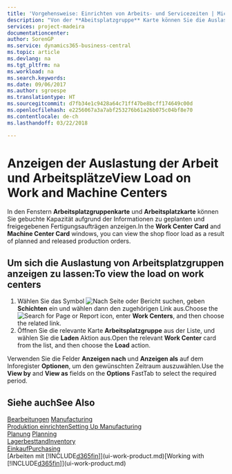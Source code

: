 ```yaml
---
title: 'Vorgehensweise: Einrichten von Arbeits- und Servicezeiten | Microsoft Docs'
description: "Von der **Abeitsplatzgruppe** Karte können Sie die Auslastung der Arbeitsplatzgruppen aufgrund der freigegebenen Fertigungsaufträgen anzeigen."
services: project-madeira
documentationcenter: 
author: SorenGP
ms.service: dynamics365-business-central
ms.topic: article
ms.devlang: na
ms.tgt_pltfrm: na
ms.workload: na
ms.search.keywords: 
ms.date: 09/06/2017
ms.author: sgroespe
ms.translationtype: HT
ms.sourcegitcommit: d7fb34e1c9428a64c71ff47be8bcff174649c00d
ms.openlocfilehash: e2256067a3a7abf253276b61a26b075c04bf8e70
ms.contentlocale: de-ch
ms.lasthandoff: 03/22/2018

---
```

# <a name="view-load-on-work-and-machine-centers"></a><span data-ttu-id="63ef3-103">Anzeigen der Auslastung der Arbeit und Arbeitsplätze</span><span class="sxs-lookup"><span data-stu-id="63ef3-103">View Load on Work and Machine Centers</span></span>
<span data-ttu-id="63ef3-104">In den Fenstern **Arbeitsplatzgruppenkarte** und **Arbeitsplatzkarte** können Sie gebuchte Kapazität aufgrund der Informationen zu geplanten und freigegebenen Fertigungsaufträgen anzeigen.</span><span class="sxs-lookup"><span data-stu-id="63ef3-104">In the **Work Center Card** and **Machine Center Card** windows, you can view the shop floor load as a result of planned and released production orders.</span></span>    

## <a name="to-view-the-load-on-work-centers"></a><span data-ttu-id="63ef3-105">Um sich die Auslastung von Arbeitsplatzgruppen anzeigen zu lassen:</span><span class="sxs-lookup"><span data-stu-id="63ef3-105">To view the load on work centers</span></span>  
1.  <span data-ttu-id="63ef3-106">Wählen Sie das Symbol ![Nach Seite oder Bericht suchen](media/ui-search/search_small.png "Symbol Nach Seite oder Bericht suchen"), geben **Schichten** ein und wählen dann den zugehörigen Link aus.</span><span class="sxs-lookup"><span data-stu-id="63ef3-106">Choose the ![Search for Page or Report](media/ui-search/search_small.png "Search for Page or Report icon") icon, enter **Work Centers**, and then choose the related link.</span></span>  
2.  <span data-ttu-id="63ef3-107">Öffnen Sie die relevante Karte **Arbeitsplatzgruppe** aus der Liste, und wählen Sie die **Laden** Aktion aus.</span><span class="sxs-lookup"><span data-stu-id="63ef3-107">Open the relevant **Work Center** card from the list, and then choose the **Load** action.</span></span>  

<span data-ttu-id="63ef3-108">Verwenden Sie die Felder **Anzeigen nach** und **Anzeigen als** auf dem Inforegister **Optionen**, um den gewünschten Zeitraum auszuwählen.</span><span class="sxs-lookup"><span data-stu-id="63ef3-108">Use the **View by** and **View as** fields on the **Options** FastTab to select the required period.</span></span>  

## <a name="see-also"></a><span data-ttu-id="63ef3-109">Siehe auch</span><span class="sxs-lookup"><span data-stu-id="63ef3-109">See Also</span></span>  
<span data-ttu-id="63ef3-110">[Bearbeitungen](production-manage-manufacturing.md)  </span><span class="sxs-lookup"><span data-stu-id="63ef3-110">[Manufacturing](production-manage-manufacturing.md)  </span></span>  
[<span data-ttu-id="63ef3-111">Produktion einrichten</span><span class="sxs-lookup"><span data-stu-id="63ef3-111">Setting Up Manufacturing</span></span>](production-configure-production-processes.md)  
<span data-ttu-id="63ef3-112">[Planung](production-planning.md)    </span><span class="sxs-lookup"><span data-stu-id="63ef3-112">[Planning](production-planning.md)    </span></span>  
[<span data-ttu-id="63ef3-113">Lagerbesttand</span><span class="sxs-lookup"><span data-stu-id="63ef3-113">Inventory</span></span>](inventory-manage-inventory.md)  
[<span data-ttu-id="63ef3-114">Einkauf</span><span class="sxs-lookup"><span data-stu-id="63ef3-114">Purchasing</span></span>](purchasing-manage-purchasing.md)  
<span data-ttu-id="63ef3-115">[Arbeiten mit [!INCLUDE[d365fin](includes/d365fin_md.md)]](ui-work-product.md)</span><span class="sxs-lookup"><span data-stu-id="63ef3-115">[Working with [!INCLUDE[d365fin](includes/d365fin_md.md)]](ui-work-product.md)</span></span>

